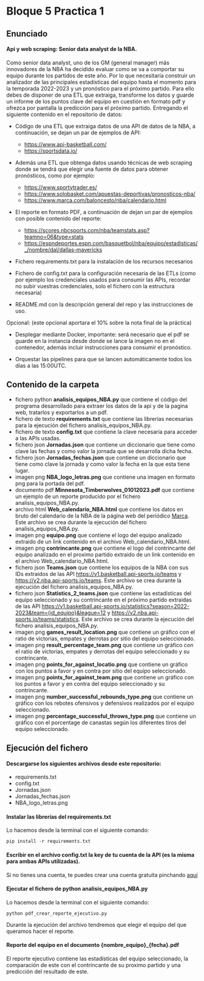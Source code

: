 # Bloque 5 Practica 1
## Enunciado
#### Api y web scraping: Senior data analyst de la NBA.

Como senior data analyst, uno de los GM (general manager) más innovadores de la NBA ha
decidido evaluar como se va a comportar su equipo durante los partidos de este año. Por
lo que necesitaría construir un analizador de las principales estadísticas del equipo
hasta el momento para la temporada 2022-2023 y un pronóstico para el próximo partido.
Para ello debes de disponer de una ETL que extraiga, transforme los datos y guarde un
informe de los puntos clave del equipo en cuestión en formato pdf y ofrezca por pantalla
la predicción para el próximo partido. Entregando el siguiente contenido en el repositorio
de datos:

- Código de una ETL que extraiga datos de una API de datos de la NBA, a continuación, se
  dejan un par de ejemplos de API:

  - https://www.api-basketball.com/
  - https://sportsdata.io/

- Además  una ETL que obtenga datos usando técnicas de web scraping donde se tendrá que
  elegir una fuente de datos para obtener pronósticos, como por ejemplo:

  - https://www.sportytrader.es/
  - https://www.solobasket.com/apuestas-deportivas/pronosticos-nba/
  - https://www.marca.com/baloncesto/nba/calendario.html

- El reporte en formato PDF, a continuación de dejan un par de ejemplos con posible contenido
  del reporte:

  - https://scores.nbcsports.com/nba/teamstats.asp?teamno=06&type=stats
  - https://espndeportes.espn.com/basquetbol/nba/equipo/estadisticas/_/nombre/dal/dallas-mavericks

- Fichero requirements.txt para la instalación de los recursos necesarios

- Fichero de config.txt para la configuración necesaria de las ETLs (como por ejemplo los
  credenciales usados para consumir las APIs, recordar no subir vuestras credenciales, solo
  el fichero con la estructura necesaria)

- README.md con la descripción general del repo y las instrucciones de uso.

Opcional: (este opcional aportara el 10% sobre la nota final de la práctica)

- Desplegar mediante Docker, importante: será necesario que el pdf se guarde en la instancia
  desde donde se lance la imagen no en el contenedor, además incluir instrucciones para consumir
  el pronóstico.

- Orquestar las pipelines para que se lancen automáticamente todos los días a las 15:00UTC.

## Contenido de la carpeta
- fichero python **analisis_equipos_NBA.py** que contiene el código del programa desarrollado para extraer los datos de la api y de la pagina web, tratarlos y exportarlos a un pdf.
- fichero de texto **requirements.txt** que contiene las librerias necesarias para la ejecución del fichero analisis_equipos_NBA.py.
- fichero de texto **config.txt** que contiene la clave necesaria para acceder a las APIs usadas.
- fichero json **Jornadas.json** que contiene un diccionario que tiene como clave las fechas y como valor la jornada que se desarrolla dicha fecha.
- fichero json **Jornadas_fechas.json** que contiene un diccionario que tiene como clave la jornada y como valor la fecha en la que esta tiene lugar.
- imagen png **NBA_logo_letras.png** que contiene una imagen en formato png para la portada del pdf.
- documento pdf **Minnesota_Timberwolves_01012023.pdf** que contiene un ejemplo de un reporte producido por el fichero analisis_equipos_NBA.py.
- archivo html **Web_calendario_NBA.html** que contiene los datos en bruto del calendario de la NBA de la página web del periódico [Marca](https://www.marca.com/baloncesto/nba/calendario.html).
  Este archivo se crea durante la ejecución del fichero analisis_equipos_NBA.py.
- imagen png **equipo.png** que contiene el logo del equipo analizado extraido de un link contenido en el archivo Web_calendario_NBA.html.
- imagen png **contrincante.png** que contiene el logo del contrincante del equipo analizado en el proximo partido extraido de un link contenido en el archivo
  Web_calendario_NBA.html.
- fichero json **Teams.json** que contiene los equipos de la NBA con sus IDs extraidos de las API  https://v1.basketball.api-sports.io/teams y https://v2.nba.api-sports.io/teams.
  Este archivo se crea durante la ejecución del fichero analisis_equipos_NBA.py.
- fichero json **Statistics_2_teams.json** que contiene las estadísticas del equipo seleccionado y su contrincante en el próximo partido extraidas de las API 
  https://v1.basketball.api-sports.io/statistics?season=2022-2023&team={id_equipo}&league=12 y https://v2.nba.api-sports.io/teams/statistics. Este archivo se 
  crea durante la ejecución del fichero analisis_equipos_NBA.py.
- imagen png **games_result_location.png** que contiene un gráfico con el ratio de victorias, empates y derrotas por sitio del equipo seleccionado. 
- imagen png **result_percentage_team.png** que contiene un gráfico con el ratio de victorias, empates y derrotas del equipo seleccionado y su contrincante.
- imagen png **points_for_against_locatio.png** que contiene un gráfico con los puntos a favor y en contra por sitio del equipo seleccionado.
- imagen png **points_for_against_team.png** que contiene un gráfico con los puntos a favor y en contra del equipo seleccionado y su contrincante.
- imagen png **number_successful_rebounds_type.png** que contiene un gráfico con los rebotes ofensivos y defensivos realizados por el equipo seleccionado.
- imagen png **percentage_successful_throws_type.png** que contiene un gráfico con el porcentage de canastas según los diferentes tiros del equipo seleccionado.

## Ejecución del fichero
#### Descargarse los siguientes archivos desde este repositorio:
  - requirements.txt
  - config.txt
  - Jornadas.json
  - Jornadas_fechas.json
  - NBA_logo_letras.png
#### Instalar las librerías del requirements.txt
Lo hacemos desde la terminal con el siguiente comando:

`pip install -r requirements.txt`
#### Escribir en el archivo config.txt la key de tu cuenta de la API (es la misma para ambas APIs utilizadas).
Si no tienes una cuenta, te puedes crear una cuenta gratuita pinchando [aquí](https://dashboard.api-football.com/register)

#### Ejecutar el fichero de python analisis_equipos_NBA.py
Lo hacemos desde la terminal con el siguiente comando:

`python pdf_crear_reporte_ejecutivo.py`

Durante la ejecución del archivo tendremos que elegir el equipo del que queramos hacer el reporte.
#### Reporte del equipo en el documento {nombre_equipo}\_{fecha}.pdf
El reporte ejecutivo contiene las estadísticas del equipo seleccionado, la comparación de este con el contrincante de su proximo partido y una predicción del resultado de este.
